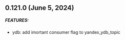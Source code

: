## 0.121.0 (June 5, 2024)

##### FEATURES:
* ydb: add imortant consumer flag to yandex_ydb_topic



